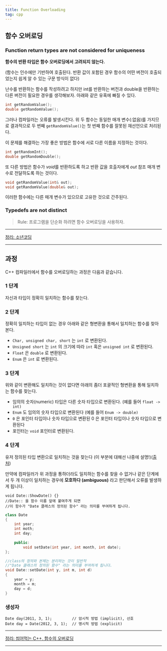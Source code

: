 ```yaml
---
title: Function Overloading
tag: cpp
---
```






## 함수 오버로딩

### Function return types are not considered for uniqueness

**함수의 반환 타입은 함수 오버로딩에서 고려되지 않는다.** 

(함수는 인수에만 기반하여 호출된다. 반환 값이 포함된 경우 함수의 어떤 버전이 호출되었는지 쉽게 알 수 있는 구문 방식이 없다)

난수를 반환하는 함수를 작성하려고 하지만 int를 반환하는 버전과 double을 반환하는 다른 버전이 필요한 경우를 생각해보자. 아래와 같은 유혹에 빠질 수 있다.

```cpp
int getRandomValue();
double getRandomValue();
```

그러나 컴파일러는 오류를 발생시킨다. 위 두 함수는 동일한 매개 변수(:없음)를 가지므로 결과적으로 두 번째 `getRandomValue()`는 첫 번째 함수를 잘못된 재선언으로 처리된다.

이 문제를 해결하는 가장 좋은 방법은 함수에 서로 다른 이름을 지정하는 것이다.

```cpp
int getRandomInt();
double getRandomDouble();
```

또 다른 방법은 함수가 *void*를 반환하도록 하고 반환 값을 호출자에게 *out* 참조 매개 변수로 전달하도록 하는 것이다.

```cpp
void getRandomValue(int& out);
void getRandomValue(double& out);
```

이러한 함수에는 다른 매개 변수가 있으므로 고유한 것으로 간주된다.



### Typedefs are not distinct

>Rule: 프로그램을 단순화 하려면 함수 오버로딩을 사용하자.

---

[정리: 소년코딩](https://boycoding.tistory.com/221?category=1011971)

---



## 과정

C++ 컴파일러에서 함수를 오버로딩하는 과정은 다음과 같습니다.

### 1 단계

자신과 타입이 정확히 일치하는 함수를 찾는다.

### 2 단계

정확히 일치하는 타입이 없는 경우 아래와 같은 형변환을 통해서 일치하는 함수를 찾아본다.

- `Char, unsigned char, short` 는 `int` 로 변환된다.
- `Unsigned short` 는 `int` 의 크기에 따라 `int` 혹은 `unsigned int` 로 변환된다.
- `Float` 은 `double` 로 변환된다.
- `Enum` 은 `int` 로 변환된다.

### 3 단계

위와 같이 변환해도 일치하는 것이 없다면 아래의 좀더 포괄적인 형변환을 통해 일치하는 함수를 찾는다.

- 임의의 숫자(numeric) 타입은 다른 숫자 타입으로 변환된다. (예를 들어 `float -> int)`
- `Enum` 도 임의의 숫자 타입으로 변환된다 (예를 들어 `Enum -> double)`
- `0` 은 포인터 타입이나 숫자 타입으로 변환된 0 은 포인터 타입이나 숫자 타입으로 변환된다
- 포인터는 `void` 포인터로 변환된다.

### 4 단계

유저 정의된 타입 변환으로 일치하는 것을 찾는다 (이 부분에 대해선 나중에 설명!)([출처](http://www.learncpp.com/cpp-tutorial/76-function-overloading/))

만약에 컴파일러가 위 과정을 통하더라도 일치하는 함수를 찾을 수 없거나 같은 단계에서 두 개 이상이 일치하는 경우에 **모호하다 (ambiguous)** 라고 판단해서 오류를 발생하게 됩니다.

```
void Date::ShowDate() {}
//Date:: 을 함수 이름 앞에 붙여주게 되면 
//이 함수가 "Date 클래스의 정의된 함수" 라는 의미를 부여하게 됩니다.
```

```cpp
class Date
{
	int year;
	int moth;
	int day;
	
	public:
		void setDate(int year, int month, int date);
};

//class의 정의와 본체는 분리하는 것이 일반적
//"Date 클래스의 정의된 함수" 라는 의미를 부여하게 됩니다. 
void Date::setDate(int y, int m, int d)
{
	year = y;
	month = m;
	day = d;
}
```

### 생성자

```
Date day(2011, 3, 1);         // 암시적 방법 (implicit), 선호
Date day = Date(2012, 3, 1);  // 명시적 방법 (explicit)
```

---

[정리: 씹어먹는 C++, 함수의 오버로딩](https://modoocode.com/188)

---